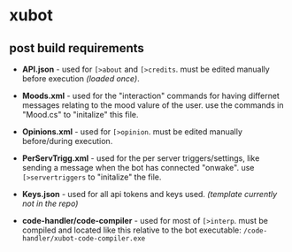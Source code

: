 # xubot
## post build requirements

- **API.json** - used for `[>about` and `[>credits`. must be edited manually before execution *(loaded once)*.
- **Moods.xml** - used for the "interaction" commands for having differnet messages relating to the mood valure of the user. use the commands in "Mood.cs" to "initalize" this file.
- **Opinions.xml** - used for `[>opinion`. must be edited manually before/during execution.
- **PerServTrigg.xml** - used for the per server triggers/settings, like sending a message when the bot has connected "onwake". use  `[>servertriggers` to "initalize" the file.
- **Keys.json** - used for all api tokens and keys used. *(template currently not in the repo)*

- **code-handler/code-compiler** - used for most of `[>interp`. must be compiled and located like this relative to the bot executable: `/code-handler/xubot-code-compiler.exe`
